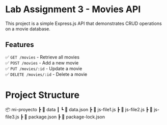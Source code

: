 # Lab Assignment 3 - Movies API 

This project is a simple Express.js API that demonstrates CRUD operations on a movie database.

##  Features
✅ `GET /movies` - Retrieve all movies  
✅ `POST /movies` - Add a new movie  
✅ `PUT /movies/:id` - Update a movie  
✅ `DELETE /movies/:id` - Delete a movie  




# Project Structure
📦 mi-proyecto
 ┣ 📂 data
 ┃ ┗ 📜 data.json
 ┣ 📜 js-file1.js
 ┣ 📜 js-file2.js
 ┣ 📜 js-file3.js
 ┣ 📜 package.json
 ┣ 📜 package-lock.json
